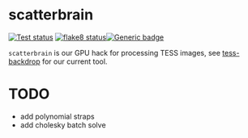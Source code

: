 # scatterbrain
<a href="https://github.com/christinahedges/scatterbrain/workflows/tests.yml"><img src="https://github.com/christinahedges/scatterbrain/workflows/pytest/badge.svg" alt="Test status"/></a> <a href="https://github.com/christinahedges/scatterbrain/workflows/flake8.yml"><img src="https://github.com/christinahedges/scatterbrain/workflows/flake8/badge.svg" alt="flake8 status"/></a>[![Generic badge](https://img.shields.io/badge/documentation-live-blue.svg)](https://christinahedges.github.io/scatterbrain)

`scatterbrain` is our GPU hack for processing TESS images, see [tess-backdrop](https://ssdatalab.github.io/tess-backdrop/) for our current tool.

# TODO

* add polynomial straps
* add cholesky batch solve
